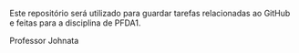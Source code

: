 Este repositório será utilizado para guardar tarefas relacionadas ao GitHub e feitas para a disciplina de PFDA1.

Professor Johnata

